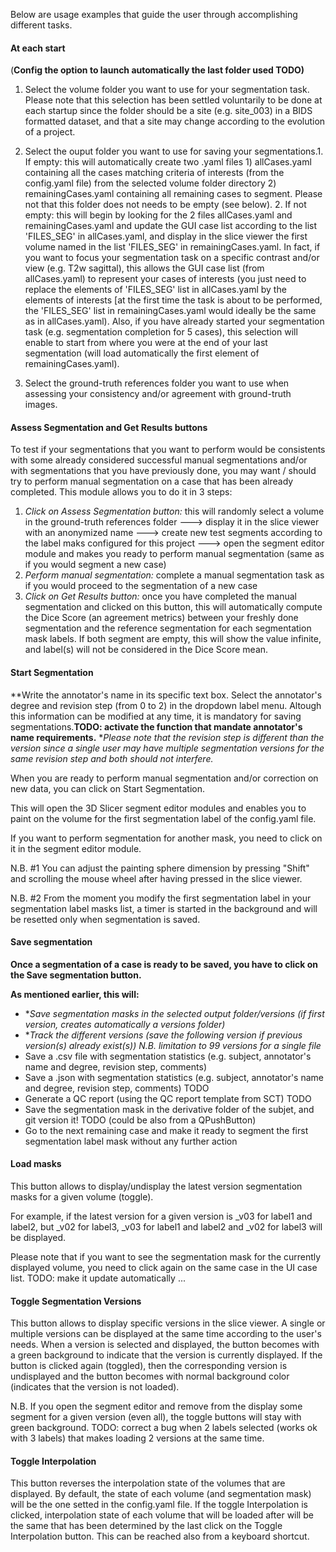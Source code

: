 
Below are usage examples that guide the user through accomplishing different tasks.

#### At each start

(**Config the option to launch automatically the last folder used TODO)**

1. Select the volume folder you want to use for your segmentation task. Please note that this selection has been settled voluntarily to be done at each startup since the folder should be a site (e.g. site_003) in a BIDS formatted dataset, and that a site may change according to the evolution of a project.
2. Select the ouput folder you want to use for saving your segmentations.1. If empty: this will automatically create two .yaml files 1) allCases.yaml containing all the cases matching criteria of interests (from the config.yaml file) from the selected volume folder directory 2) remainingCases.yaml containing all remaining cases to segment. Please not that this folder does not needs to be empty (see below).
   2. If not empty: this will begin by looking for the 2 files allCases.yaml and remainingCases.yaml and update the GUI case list according to the list 'FILES_SEG' in allCases.yaml, and display in the slice viewer the first volume named in the list 'FILES_SEG' in remainingCases.yaml. In fact, if you want to focus your segmentation task on a specific contrast and/or view (e.g. T2w sagittal), this allows the GUI case list (from allCases.yaml) to represent your cases of interests (you just need to replace the elements of 'FILES_SEG' list in allCases.yaml by the elements of interests [at the first time the task is about to be performed, the 'FILES_SEG' list in remainingCases.yaml would ideally be the same as in allCases.yaml). Also, if you have already started your segmentation task (e.g. segmentation completion for 5 cases), this selection will enable to start from where you were at the end of your last segmentation (will load automatically the first element of remainingCases.yaml).

   
3. Select the ground-truth references folder you want to use when assessing your consistency and/or agreement with ground-truth images.

#### **Assess Segmentation and Get Results buttons**

To test if your segmentations that you want to perform would be consistents with some already considered successful manual segmentations and/or with segmentations that you have previously done, you may want / should try to perform manual segmentation on a case that has been already completed. This module allows you to do it in 3 steps:

1. *Click on Assess Segmentation button:* this will randomly select a volume in the ground-truth references folder ---> display it in the slice viewer with an anonymized name ---> create new test segments according to the label maks configured for this project ---> open the segment editor module and makes you ready to perform manual segmentation (same as if you would segment a new case)
2. *Perform manual segmentation:* complete a manual segmentation task as if you would proceed to the segmentation of a new case
3. *Click on Get Results button:* once you have completed the manual segmentation and clicked on this button, this will automatically compute the Dice Score (an agreement metrics) between your freshly done segmentation and the reference segmentation for each segmentation mask labels. If both segment are empty, this will show the value infinite, and label(s) will not be considered in the Dice Score mean.

#### **Start Segmentation**

**Write the annotator's name in its specific text box. Select the annotator's degree and revision step (from 0 to 2) in the dropdown label menu. Altough this information can be modified at any time, it is mandatory for saving segmentations.**TODO: activate the function that mandate annotator's name requirements.**  **Please note that the revision step is different than the version since a single user may have multiple segmentation versions for the same revision step and both should not interfere.*

When you are ready to perform manual segmentation and/or correction on new data, you can click on Start Segmentation.

This will open the 3D Slicer segment editor modules and enables you to paint on the volume for the first segmentation label of the config.yaml file.

If you want to perform segmentation for another mask, you need to click on it in the segment editor module.

N.B. #1 You can adjust the painting sphere dimension by pressing "Shift" and scrolling the mouse wheel after having pressed in the slice viewer.

N.B. #2 From the moment you modify the first segmentation label in your segmentation label masks list, a timer is started in the background and will be resetted only when segmentation is saved.

#### **Save segmentation**

**Once a segmentation of a case is ready to be saved, you have to click on the Save segmentation button.**

**As mentioned earlier, this will:**

* **Save segmentation masks in the selected output folder/versions (*if first version, creates automatically a versions folder)**
* **Track the different versions (save the following version if previous version(s) already exist(s)) N.B. limitation to 99 versions for a single file*
* Save a .csv file with segmentation statistics (e.g. subject, annotator's name and degree, revision step, comments)
* Save a .json with segmentation statistics (e.g. subject, annotator's name and degree, revision step, comments) TODO
* Generate a QC report (using the QC report template from SCT) TODO
* Save the segmentation mask in the derivative folder of the subjet, and git version it! TODO (could be also from a QPushButton)
* Go to the next remaining case and make it ready to segment the first segmentation label mask without any further action

#### **Load masks**

This button allows to display/undisplay the latest version segmentation masks for a given volume (toggle).

For example, if the latest version for a given version is _v03 for label1 and label2, but _v02 for label3, _v03 for label1 and label2 and _v02 for label3 will be displayed.

Please note that if you want to see the segmentation mask for the currently displayed volume, you need to click again on the same case in the UI case list. TODO: make it update automatically ...

#### **Toggle Segmentation Versions**

This button allows to display specific versions in the slice viewer. A single or multiple versions can be displayed at the same time according to the user's needs. When a version is selected and displayed, the button becomes with a green background to indicate that the version is currently displayed. If the button is clicked again (toggled), then the corresponding version is undisplayed and the button becomes with normal background color (indicates that the version is not loaded).

N.B. If you open the segment editor and remove from the display some segment for a given version (even all), the toggle buttons will stay with green background. TODO: correct a bug when 2 labels selected (works ok with 3 labels) that makes loading 2 versions at the same time.

#### **Toggle Interpolation**

This button reverses the interpolation state of the volumes that are displayed. By default, the state of each volume (and segmentation mask) will be the one setted in the config.yaml file. If the toggle Interpolation is clicked, interpolation state of each volume that will be loaded after will be the same that has been determined by the last click on the Toggle Interpolation button. This can be reached also from a keyboard shortcut.

